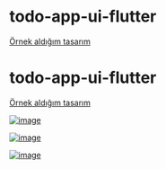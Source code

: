# todo-app-ui-flutter


<a href="https://dribbble.com/shots/6581661-To-Do-App-Task-manager-concept">Örnek aldığım tasarım</a>



# todo-app-ui-flutter


<a href="https://dribbble.com/shots/6581661-To-Do-App-Task-manager-concept">Örnek aldığım tasarım</a>



[![image](https://www.linkpicture.com/q/Screenshot_1597933553.png)](https://www.linkpicture.com/view.php?img=LPic5f3e88a368925690549412)

[![image](https://www.linkpicture.com/q/Screenshot_1597933567.png)](https://www.linkpicture.com/view.php?img=LPic5f3e88fad1255884446209)

[![image](https://www.linkpicture.com/q/Screenshot_1597933591.png)](https://www.linkpicture.com/view.php?img=LPic5f3e88fad1255884446209)

